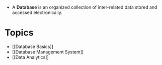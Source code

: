 * A **Database** is an organized collection of inter-related data stored and accessed electronically.
# Topics 
* [[Database Basics]]
* [[Database Management System]]
* [[Data Analytics]]